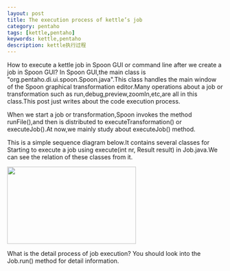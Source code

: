 ```yaml
---
layout: post
title: The execution process of kettle’s job
category: pentaho
tags: [kettle,pentaho]
keywords: kettle,pentaho
description: kettle执行过程
---
```


<p>How to execute a kettle job in Spoon GUI or command line after we create a job in Spoon GUI? In Spoon GUI,the main class is "org.pentaho.di.ui.spoon.Spoon.java".This class handles the main window of the Spoon graphical transformation editor.Many operations about a job or transformation such as run,debug,preview,zoomIn,etc,are all in this class.This post just writes about the code execution process.</p>

<p>When we start a job or transformation,Spoon invokes the method runFile(),and then is distributed to executeTransformation() or executeJob().At now,we mainly study about executeJob() method.</p>

<p>This is a simple sequence diagram below.It contains several classes for Starting to execute a job using execute(int nr, Result result) in Job.java.We can see the relation of these classes from it.</p>

<p><div class="pic">
<a href="http://www.javachen.com/wp-content/uploads/2012/02/spoon-execute-sequence.jpg" target="_blank"><img src="http://www.javachen.com/wp-content/uploads/2012/02/spoon-execute-sequence-300x180.jpg" alt="" title="spoon execute sequence" width="300" height="180" class="aligncenter size-medium wp-image-2511" /></a>
</div></p>

<p>What is the detail process of job execution? You should look into the Job.run() method for detail information.</p>
